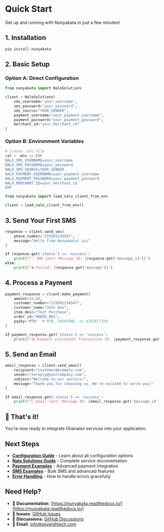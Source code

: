 # Quick Start

Get up and running with Nunyakata in just a few minutes!

## 1. Installation

```bash
pip install nunyakata
```

## 2. Basic Setup

### Option A: Direct Configuration
```python
from nunyakata import NaloSolutions

client = NaloSolutions(
    sms_username="your_username",
    sms_password="your_password",
    sms_source="YOUR_SENDER",
    payment_username="your_payment_username", 
    payment_password="your_payment_password",
    merchant_id="your_merchant_id"
)
```

### Option B: Environment Variables
```bash
# Create .env file
cat > .env << EOF
NALO_SMS_USERNAME=your_username
NALO_SMS_PASSWORD=your_password
NALO_SMS_SOURCE=YOUR_SENDER
NALO_PAYMENT_USERNAME=your_payment_username
NALO_PAYMENT_PASSWORD=your_payment_password
NALO_MERCHANT_ID=your_merchant_id
EOF
```

```python
from nunyakata import load_nalo_client_from_env

client = load_nalo_client_from_env()
```

## 3. Send Your First SMS

```python
response = client.send_sms(
    phone_number="233501234567",
    message="Hello from Nunyakata! 🇬🇭"
)

if response.get('status') == 'success':
    print(f"✅ SMS sent! Message ID: {response.get('message_id')}")
else:
    print(f"❌ Failed: {response.get('message')}")
```

## 4. Process a Payment

```python
payment_response = client.make_payment(
    amount=10.00,
    customer_number="233501234567",
    customer_name="John Doe",
    item_desc="Test Purchase",
    order_id="ORDER_001",
    payby="MTN"  # MTN, VODAFONE, or AIRTELTIGO
)

if payment_response.get('status') == 'success':
    print(f"💰 Payment initiated! Transaction ID: {payment_response.get('transaction_id')}")
```

## 5. Send an Email

```python
email_response = client.send_email(
    recipient="customer@example.com",
    sender="noreply@yourcompany.com",
    subject="Welcome to our service!",
    message="Thank you for choosing us. We're excited to serve you!"
)

if email_response.get('status') == 'success':
    print(f"📧 Email sent! Message ID: {email_response.get('message_id')}")
```

## 🎉 That's it!

You're now ready to integrate Ghanaian services into your application. 

## Next Steps

- **[Configuration Guide](configuration.md)** - Learn about all configuration options
- **[Nalo Solutions Guide](../services/nalo-solutions.md)** - Complete service documentation  
- **[Payment Examples](../examples/payments.md)** - Advanced payment integration
- **[SMS Examples](../examples/sms.md)** - Bulk SMS and advanced features
- **[Error Handling](../api/exceptions.md)** - How to handle errors gracefully

## Need Help?

- 📖 **Documentation**: [https://nunyakata.readthedocs.io/](https://nunyakata.readthedocs.io/)
- 🐛 **Issues**: [GitHub Issues](https://github.com/SeveighTech/nunyakata/issues)
- 💬 **Discussions**: [GitHub Discussions](https://github.com/SeveighTech/nunyakata/discussions)
- 📧 **Email**: info@seveightech.com
